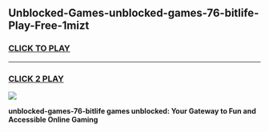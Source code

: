 
## Unblocked-Games-unblocked-games-76-bitlife-Play-Free-1mizt
<h3>
<a href="https://premium76.site?title=unblocked-games-76-bitlife&ref=21A">CLICK TO PLAY</a></h3>
<hr>

<h3>
<a href="https://premium76.site?title=unblocked-games-76-bitlife&ref=21A">CLICK 2 PLAY</a>
  
</h3>

<a href="https://premium76.site?title=unblocked-games-76-bitlife&ref=21A"><img src="https://clearcache.store/games.png"></a>


**unblocked-games-76-bitlife games unblocked: Your Gateway to Fun and Accessible Online Gaming**
